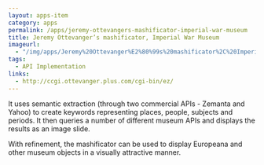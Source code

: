 ```yaml
---
layout: apps-item
category: apps
permalink: /apps/jeremy-ottevangers-mashificator-imperial-war-museum
title: Jeremy Ottevanger’s mashificator, Imperial War Museum
imageurl:
  - "/img/apps/Jeremy%20Ottevanger%E2%80%99s%20mashificator%2C%20Imperial%20War%20Museum/Jeremy%20Ottevanger%E2%80%99s%20mashificator%2C%20Imperial%20War%20Museum.jpg"
tags:
  - API Implementation
links:
  - http://ccgi.ottevanger.plus.com/cgi-bin/ez/
---
```


It uses semantic extraction (through two commercial APIs - Zemanta and Yahoo) to create keywords representing places, people, subjects and periods. It then queries a number of different museum APIs and displays the results as an image slide. 

With refinement, the mashificator can be used to display Europeana and other museum objects in a visually attractive manner.
